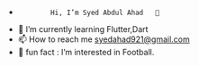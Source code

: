 
-             Hi, I’m Syed Abdul Ahad   👋 


- 🌱 I’m currently learning Flutter,Dart
- 📫 How to reach me syedahad921@gmail.com
- 👀 fun fact : I’m interested in Football.


<!---
syed2323/syed2323 is a ✨ special ✨ repository because its `README.md` (this file) appears on your GitHub profile.
You can click the Preview link to take a look at your changes.
--->
